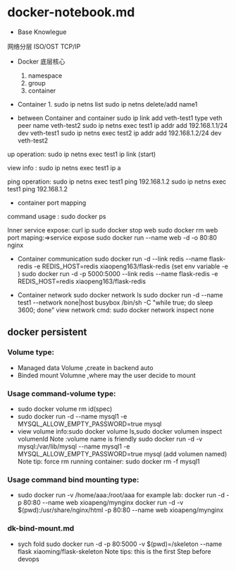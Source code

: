 # docker-notebook.md

* Base Knowlegue

网络分层
    ISO/OST
    TCP/IP

* Docker 底层核心
    1. namespace
    2. group
    3. container

* Container
    1. 
    sudo ip netns list 
sudo ip netns delete/add name1

* between Container and container 
sudo ip link add veth-test1 type veth peer name veth-test2
sudo ip netns exec test1 ip addr add 192.168.1.1/24 dev veth-test1
sudo ip netns exec test2 ip addr add 192.168.1.2/24 dev veth-test2 

up operation:
sudo ip netns exec test1 ip link (start)

view info :
sudo ip netns exec test1 ip a

ping operation:
sudo ip netns exec test1 ping 192.168.1.2
sudo ip netns exec test1 ping 192.168.1.2

* container port mapping 


command usage :
sudo docker ps

Inner service expose:
curl ip
sudo docker stop web
sudo docker rm web
port maping:=>service expose 
sudo docker run --name web -d -o 80:80 nginx 

* Container communication 
sudo docker run -d --link redis --name flask-redis -e  REDIS_HOST=redis xiaopeng163/flask-redis (set env variable -e )
sudo docker run -d -p 5000:5000 --link redis --name flask-redis -e  REDIS_HOST=redis xiaopeng163/flask-redis

* Container network
sudo docker network ls
sudo docker run -d --name test1 --network none|host busybox /bin/sh -C "while true; do sleep 3600; done"
view network cmd:
sudo docker network inspect none

## docker persistent
### Volume type:
* Managed data Volume ,create in backend auto
* Binded mount Volumne ,where may the user decide to mount 

### Usage command-volume type:
* sudo docker volume rm id(spec)
* sudo docker run -d --name mysql1 -e MYSQL_ALLOW_EMPTY_PASSWORD=true mysql
* view volume info:sudo docker volume ls,sudo docker volumen inspect volumenId
Note :volume name is friendly
sudo docker run -d -v mysql:/var/lib/mysql --name mysql1 -e  MYSQL_ALLOW_EMPTY_PASSWORD=true  mysql (add volumen named)
Note tip: force rm running container:
sudo docker rm -f mysql1 

### Usage command bind mounting type:
* sudo docker run -v /home/aaa:/root/aaa
for example lab:
docker run -d -p 80:80 --name web xioapeng/mynginx
docker run -d -v $(pwd):/usr/share/nginx/html -p 80:80 --name web xioapeng/mynginx


###  dk-bind-mount.md
* sych fold
sudo docker run -d -p 80:5000 -v $(pwd)=/skeleton --name flask xiaoming/flask-skeleton
Note tips:
this is the first Step before devops







